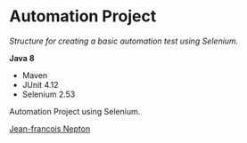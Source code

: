 # Automation Project

*Structure for creating a basic automation test using Selenium.*

**Java 8**

* Maven
* JUnit 4.12
* Selenium 2.53

Automation Project using Selenium.

[Jean-francois Nepton](https://github.com/sqabcaug7)
